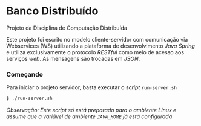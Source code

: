 # Banco Distribuído
Projeto da Disciplina de Computação Distribuída

Este projeto foi escrito no modelo cliente-servidor com comunicação via Webservices (WS) utilizando a plataforma de desenvolvimento _Java Spring_ e utiliza exclusivamente o protocolo _RESTful_ como meio de acesso aos serviços _web_. As mensagens são trocadas em _JSON_.

### Começando
Para iniciar o projeto servidor, basta executar o _script_ `run-server.sh`


```bash
$ ./run-server.sh
```

_Observação: Este script só está preparado para o ambiente Linux e assume que a variável de ambiente `JAVA_HOME`  já está configurada_